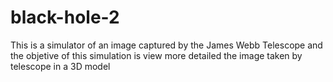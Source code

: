 # black-hole-2
This is a simulator of an image captured by the James Webb Telescope and the objetive of this simulation is view more detailed the image taken by telescope in a 3D model
